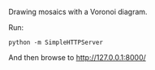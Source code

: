 Drawing mosaics with a Voronoi diagram.

Run:
```
python -m SimpleHTTPServer
```
And then browse to http://127.0.0.1:8000/
